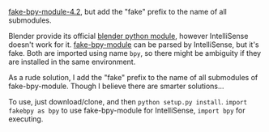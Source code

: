 [fake-bpy-module-4.2](https://github.com/nutti/fake-bpy-module?tab=readme-ov-file), but add the "fake" prefix to the name of all submodules.

Blender provide its official [blender python module](https://docs.blender.org/api/current/info_advanced_blender_as_bpy.html), however IntelliSense doesn't work for it. [fake-bpy-module](https://github.com/nutti/fake-bpy-module?tab=readme-ov-file) can be parsed by IntelliSense, but it's fake. Both are imported using name `bpy`, so there might be ambiguity if they are installed in the same environment.  

As a rude solution, I add the "fake" prefix to the name of all submodules of fake-bpy-module. Though I believe there are smarter solutions...  

To use, just download/clone, and then `python setup.py install`. `import fakebpy as bpy` to use fake-bpy-module for IntelliSense, `import bpy` for executing.